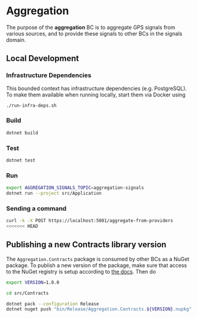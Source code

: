 # Aggregation

The purpose of the **aggregation** BC is to aggregate 
GPS signals from various sources, and to provide
these signals to other BCs in the signals domain.

## Local Development

### Infrastructure Dependencies

This bounded context has infrastructure dependencies (e.g. PostgreSQL).
To make them available when running locally, start them via Docker using

```bash
./run-infra-deps.sh
```

### Build

```bash
dotnet build
```

### Test

```bash
dotnet test
```

### Run

```bash
export AGGREGATION_SIGNALS_TOPIC=aggregation-signals
dotnet run --project src/Application
```

### Sending a command

```bash
curl -k -X POST https://localhost:5001/aggregate-from-providers
<<<<<<< HEAD
```

## Publishing a new Contracts library version

The `Aggregation.Contracts` package is consumed by other BCs as a
NuGet package. To publish a new version of the package, make sure
that access to the NuGet registry is setup according to
[the docs](../README.md#package-repository). Then do

```bash
export VERSION=1.0.0

cd src/Contracts

dotnet pack --configuration Release
dotnet nuget push "bin/Release/Aggregation.Contracts.${VERSION}.nupkg" --source "github"
